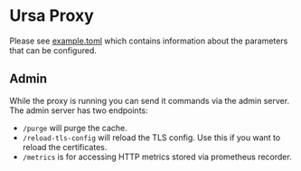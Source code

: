 # Ursa Proxy

Please see [example.toml](./example/example.toml) which contains information 
about the parameters that can be configured.

## Admin

While the proxy is running you can send it commands via the admin server.
The admin server has two endpoints:
* `/purge` will purge the cache. 
* `/reload-tls-config` will reload the TLS config. Use this if you want to reload the certificates.
* `/metrics` is for accessing HTTP metrics stored via prometheus recorder.
